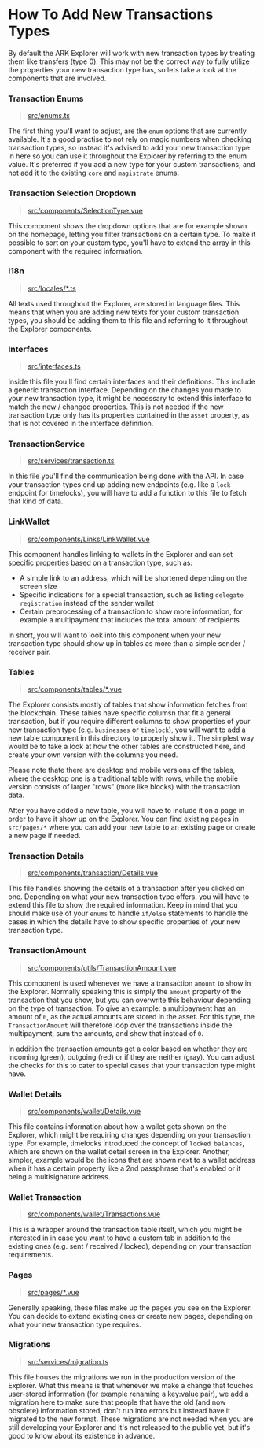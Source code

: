 # How To Add New Transactions Types

By default the ARK Explorer will work with new transaction types by treating them like transfers \(type 0\). This may not be the correct way to fully utilize the properties your new transaction type has, so lets take a look at the components that are involved.

### Transaction Enums

> [src/enums.ts](https://github.com/ArkEcosystem/explorer/blob/master/src/enums.ts)

The first thing you'll want to adjust, are the `enum` options that are currently available. It's a good practise to not rely on magic numbers when checking transaction types, so instead it's advised to add your new transaction type in here so you can use it throughout the Explorer by referring to the enum value. It's preferred if you add a new type for your custom transactions, and not add it to the existing `core` and `magistrate` enums.

### Transaction Selection Dropdown

> [src/components/SelectionType.vue](https://github.com/ArkEcosystem/explorer/blob/master/src/components/SelectionType.vue)

This component shows the dropdown options that are for example shown on the homepage, letting you filter transactions on a certain type. To make it possible to sort on your custom type, you'll have to extend the array in this component with the required information.

### i18n

> [src/locales/\*.ts](https://github.com/ArkEcosystem/explorer/tree/master/src/locales)

All texts used throughout the Explorer, are stored in language files. This means that when you are adding new texts for your custom transaction types, you should be adding them to this file and referring to it throughout the Explorer components.

### Interfaces

> [src/interfaces.ts](https://github.com/ArkEcosystem/explorer/blob/master/src/interfaces.ts)

Inside this file you'll find certain interfaces and their definitions. This include a generic transaction interface. Depending on the changes you made to your new transaction type, it might be necessary to extend this interface to match the new / changed properties. This is not needed if the new transaction type only has its properties contained in the `asset` property, as that is not covered in the interface definition.

### TransactionService

> [src/services/transaction.ts](https://github.com/ArkEcosystem/explorer/blob/develop/src/services/transaction.ts)

In this file you'll find the communication being done with the API. In case your transaction types end up adding new endpoints \(e.g. like a `lock` endpoint for timelocks\), you will have to add a function to this file to fetch that kind of data.

### LinkWallet

> [src/components/Links/LinkWallet.vue](https://github.com/ArkEcosystem/explorer/blob/master/src/components/links/LinkWallet.vue)

This component handles linking to wallets in the Explorer and can set specific properties based on a transaction type, such as:

* A simple link to an address, which will be shortened depending on the screen size
* Specific indications for a special transaction, such as listing `delegate registration` instead of the sender wallet
* Certain preprocessing of a transaction to show more information, for example a multipayment that includes the total amount of recipients

In short, you will want to look into this component when your new transaction type should show up in tables as more than a simple sender / receiver pair.

### Tables

> [src/components/tables/\*.vue](../../concepts/transaction-types/vote-and-unvote-transaction.md)

The Explorer consists mostly of tables that show information fetches from the blockchain. These tables have specific columsn that fit a general transaction, but if you require different columns to show properties of your new transaction type \(e.g. `businesses` or `timelock`\), you will want to add a new table component in this directory to properly show it. The simplest way would be to take a look at how the other tables are constructed here, and create your own version with the columns you need.

Please note thate there are desktop and mobile versions of the tables, where the desktop one is a traditional table with rows, while the mobile version consists of larger "rows" \(more like blocks\) with the transaction data.

After you have added a new table, you will have to include it on a page in order to have it show up on the Explorer. You can find existing pages in `src/pages/*` where you can add your new table to an existing page or create a new page if needed.

### Transaction Details

> [src/components/transaction/Details.vue](https://github.com/ArkEcosystem/explorer/blob/master/src/components/transaction/Details.vue)

This file handles showing the details of a transaction after you clicked on one. Depending on what your new transaction type offers, you will have to extend this file to show the required information. Keep in mind that you should make use of your `enums` to handle `if/else` statements to handle the cases in which the details have to show specific properties of your new transaction type.

### TransactionAmount

> [src/components/utils/TransactionAmount.vue](https://github.com/ArkEcosystem/explorer/blob/master/src/components/utils/TransactionAmount.vue)

This component is used whenever we have a transaction `amount` to show in the Explorer. Normally speaking this is simply the `amount` property of the transaction that you show, but you can overwrite this behaviour depending on the type of transaction. To give an example: a multipayment has an amount of `0`, as the actual amounts are stored in the asset. For this type, the `TransactionAmount` will therefore loop over the transactions inside the multipayment, sum the amounts, and show that instead of `0`.

In addition the transaction amounts get a color based on whether they are incoming \(green\), outgoing \(red\) or if they are neither \(gray\). You can adjust the checks for this to cater to special cases that your transaction type might have.

### Wallet Details

> [src/components/wallet/Details.vue](https://github.com/ArkEcosystem/explorer/blob/master/src/components/wallet/Details.vue)

This file contains information about how a wallet gets shown on the Explorer, which might be requiring changes depending on your transaction type. For example, timelocks introduced the concept of `locked balances`, which are shown on the wallet detail screen in the Explorer. Another, simpler, example would be the icons that are shown next to a wallet address when it has a certain property like a 2nd passphrase that's enabled or it being a multisignature address.

### Wallet Transaction

> [src/components/wallet/Transactions.vue](https://github.com/ArkEcosystem/explorer/blob/master/src/components/wallet/Transactions.vue)

This is a wrapper around the transaction table itself, which you might be interested in in case you want to have a custom tab in addition to the existing ones \(e.g. sent / received / locked\), depending on your transaction requirements.

### Pages

> [src/pages/\*.vue](https://github.com/ArkEcosystem/explorer/tree/master/src/pages)

Generally speaking, these files make up the pages you see on the Explorer. You can decide to extend existing ones or create new pages, depending on what your new transaction type requires.

### Migrations

> [src/services/migration.ts](https://github.com/ArkEcosystem/explorer/blob/master/src/services/migration.ts)

This file houses the migrations we run in the production version of the Explorer. What this means is that whenever we make a change that touches user-stored information \(for example renaming a key:value pair\), we add a migration here to make sure that people that have the old \(and now obsolete\) information stored, don't run into errors but instead have it migrated to the new format. These migrations are not needed when you are still developing your Explorer and it's not released to the public yet, but it's good to know about its existence in advance.

